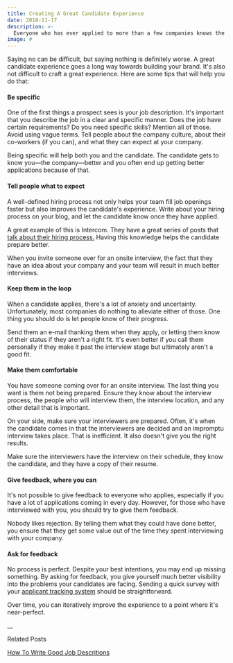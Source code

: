```yaml
---
title: Creating A Great Candidate Experience
date: 2018-11-17
description: >-
  Everyone who has ever applied to more than a few companies knows the drill. You prepare your resume, a great cover letter, you meticulously put together a list of companies you wish to apply to, you send those applications, and … silence. You're lucky if companies respond to you at all. Even when you do have a conversation going, many companies simply ghost on candidates.
image: #
---
```

Saying no can be difficult, but saying nothing is definitely worse. A great candidate experience goes a long way towards building your brand. It's also not difficult to craft a great experience. Here are some tips that will help you do that:

#### Be specific
One of the first things a prospect sees is your job description. It's important that you describe the job in a clear and specific manner. Does the job have certain requirements? Do you need specific skills? Mention all of those. Avoid using vague terms. Tell people about the company culture, about their co-workers (if you can), and what they can expect at your company.

Being specific will help both you and the candidate. The candidate gets to know you—the company—better and you often end up getting better applications because of that.

#### Tell people what to expect
A well-defined hiring process not only helps your team fill job openings faster but also improves the candidate's experience. Write about your hiring process on your blog, and let the candidate know once they have applied.

A great example of this is Intercom. They have a great series of posts that [talk about their hiring process.](https://www.intercom.com/blog/how-we-hire-engineers-part-1/) Having this knowledge helps the candidate prepare better.

When you invite someone over for an onsite interview, the fact that they have an idea about your company and your team will result in much better interviews.

#### Keep them in the loop
When a candidate applies, there's a lot of anxiety and uncertainty. Unfortunately, most companies do nothing to alleviate either of those. One thing you should do is let people know of their progress.

Send them an e-mail thanking them when they apply, or letting them know of their status if they aren't a right fit. It's even better if you call them personally if they make it past the interview stage but ultimately aren't a good fit.

#### Make them comfortable
You have someone coming over for an onsite interview. The last thing you want is them not being prepared. Ensure they know about the interview process, the people who will interview them, the interview location, and any other detail that is important.

On your side, make sure your interviewers are prepared. Often, it's when the candidate comes in that the interviewers are decided and an impromptu interview takes place. That is inefficient. It also doesn't give you the right results.

Make sure the interviewers have the interview on their schedule, they know the candidate, and they have a copy of their resume.

#### Give feedback, where you can
It's not possible to give feedback to everyone who applies, especially if you have a lot of applications coming in every day. However, for those who have interviewed with you, you should try to give them feedback.

Nobody likes rejection. By telling them what they could have done better, you ensure that they get some value out of the time they spent interviewing with your company.

#### Ask for feedback
No process is perfect. Despite your best intentions, you may end up missing something. By asking for feedback, you give yourself much better visibility into the problems your candidates are facing. Sending a quick survey with your [applicant tracking system](/) should be straightforward.

Over time, you can iteratively improve the experience to a point where it's near-perfect.

__

Related Posts

[How To Write Good Job Descritions](/resources/posting-jobs/write-good-job-descriptions)